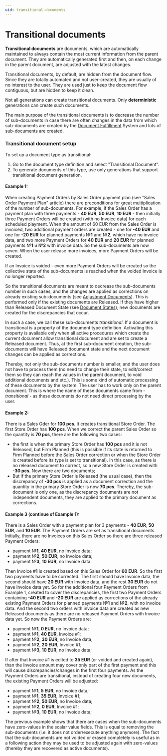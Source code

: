```yaml
---
uid: transitional-documents
---
```


# Transitional documents

**Transitional documents** are documents, which are automatically maintained to always contain the most current information from the parent document.
They are automatically generated first and then, on each change in the parent document, are adjusted with the latest changes.

Transitional documents, by default, are hidden from the document flow.
Since they are totally automated and not user-created, they are usually of no interest to the user.
They are used just to keep the document flow contiguous, but are hidden to keep it clean.

Not all generations can create transitional documents. Only **deterministic** generations can create such documents.

The main purpose of the transitional documents is to decrease the number of sub-documents in case there are often changes in the data from which sub-documents are created by the [Document Fulfillment](https://github.com/ErpNetDocs/tech/blob/master/advanced/documents/fulfillment.md) System and lots of sub-documents are created.

### Transitional document setup

To set up a document type as transitional:

1. Go to the document type definition and select "Transitional Document".
2. To generate documents of this type, use only generations that support transitional document generation.

#### Example 1:

When creating Payment Orders by Sales Order payment plan (see "Sales Order Payment Plan" article) there are preconditions for great multiplication of the number of sub-documents. For example, if the Sales Order has a payment plan with three payments - **40 EUR**, **50 EUR**, **10 EUR** - then initially three Payment Orders will be created (with no Invoice data) for each scheduled playment. 
When the amount of 60 EUR from the Sales Order is invoiced, two additional payment orders are created - one for **-40 EUR** and one for **-20 EUR** for planned payments №**1** and №**2**, which have no invoice data, and two more Payment Orders for **40 EUR** and **20 EUR** for planned payments №**1** и №**2** with invoice data.
So the sub-documents are now seven. When the user release more invoices, more Payment Orders will be created.

If an Invoice is voided - even more Payment Orders will be created so the collective state of the sub-documents is reached when the voided Invoice is no longer reported.

So the transitional documents are meаnt to decrease the sub-documents number in such cases, and the changes are applied as corrections on already existing sub-documents (see [Adjustment Documents](https://github.com/ErpNetDocs/tech/blob/master/advanced/documents/adjustment.md)). 
This is performed only if the existing documents are Released. If they have higher than Released Document State (see [Document States](https://github.com/ErpNetDocs/tech/blob/master/advanced/documents/states.md)), new documents are created for the discrepancies that occur.

In such а case, we call these sub-documents *transitional*.
If a document is transitional is a property of the document type definition. Activating this property is available only when all active procedures which create the current document allow transitional document and are set to create а Released document. 
Thus, at the first sub-document creation, the sub-documents will have Released document state and the next document changes can be applied as corrections.

Thereby, not only the sub-documents number is smaller, and the user does not have to process them (no need to change their state, to edit/correct them so they can reach the values in the parent document, to void additional documents and etc.).
This is some kind of automatic processing of these documents by the system.
The user has to work only on the parent document. This is where the name of these documents came from - *transitional* - as these documents do not need direct processing by the user.

#### Example 2:

There is a Sales Oder for **100 pcs**. It creates transitional Store Order. The first Store Order has **100 pcs**.
When we correct the parent Sales Order so the quantity is **70 pcs**, there are the following two cases:

- the first is when the primary Store Order has **100 pcs** and it is not Releаsed, but Firm Planned (this is possible if its state is returned to Firm Planned before the Sales Order correction or when the Store  Order is created before its type is set to transitional). In this case, as there is no released document to correct, so a new Store Order is created with **-30 pcs**. Now there are two documents;
- But if the primary Store Order is Released (the usual case), then the discrepancy of **-30 pcs** is applied as a document correction and the quantity in the primary Store Order is now **70 pcs**. Thereby, the sub-document is only one, as the discrepancy documents are not independent documents, they are applied to the primary document as corrections.

#### Example 3 (continue of Example 1):

There is a Sales Order with a payment plan for 3 payments - **40 EUR**, **50 EUR**, and **10 EUR**. 
The Payment Orders are set as transitional documents. Initially, there are no Invoices on this Sales Order so there are three released Payment Orders:

- payment №**1**, **40 EUR**, no Invoice data;
- payment №**2**, **50 EUR**, no Invoice data;
- payment №**3**, **10 EUR**, no Invoice data.

Then Invoice #**1** is created based on this Sales Order for **60 EUR**. 
So the first two payments have to be corrected. 
The first should have Invoice data, the second should have **20 EUR** with Invoice data, and the rest **30 EUR** do not have Invoice data yet. 
So for the additional four Payment Orders from Example 1, created to cover the discrepancies, the first two Payment Orders containing **-40 EUR** and **-20 EUR** are applied as corrections of the already existing Payment Orders for planned payments №**1** and №**2**, with no invoice data. And the second two orders with invoice data are created as new Released documents as there are no released Payment Orders with Invoice data yet. So now the Payment Orders are:

- payment №**1**, **0 EUR**, no Invoice data;
- payment №**1**, **40 EUR**, Invoice #1;
- payment №**2**, **30 EUR**, no Invoice data;
- payment №**2**, **20 EUR**, Invoice #1;
- payment №**3**, **10 EUR**, no Invoice data;

If after that Invoice #1 is edited to **35 EUR**  (or voided and created again), than the Invoice amount may cover only part of the first payment and this will cause discrepancies/changes in the first four payments. As the Payment Orders are transitional, instead of creating four new documents, the existing Payment Orders will be adjusted:

- payment №**1**, **5 EUR**, no Invoice data;
- payment №**1**, **35 EUR**, Invoice #1;
- payment №**2**, **50 EUR**, no Invoice data;
- payment №**2**, **0 EUR**, Invoice #1;
- payment №**3**, **10 EUR**, no Invoice data;

The previous example shows that there are cases when the sub-documents have zero-values in the scalar value fields. This is equal to removing the sub-documents (i.e. it does not order/execute anything anymore). The fact that the sub-documents are not voided or erased completely is useful as in a following action they may be used to be adjusted again with zero-values (thereby they are recovered as active documents).

